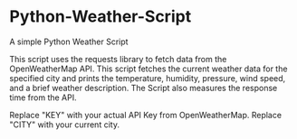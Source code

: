 # Python-Weather-Script
A simple Python Weather Script

This script uses the requests library to fetch data from the OpenWeatherMap API. This script fetches the current weather data for the specified city and prints the temperature, humidity, pressure, wind speed, and a brief weather description. The Script also measures the response time from the API.

Replace "KEY" with your actual API Key from OpenWeatherMap.
Replace "CITY" with your current city.

